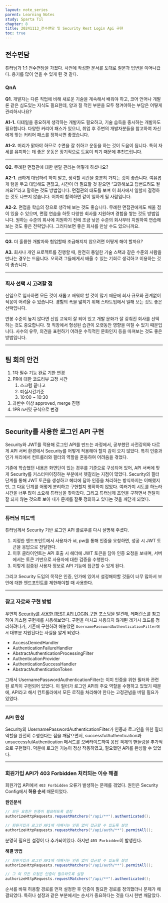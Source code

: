 ```yaml
---
layout: note_series
parent: Learning Notes
study: Sparta Til
chapter: 8
title: 20241113_전수면담 및 Security Rest Login Api 구현
toc: true
---
```


## 전수면담
튜터님과 1:1 전수면담을 가졌다. 사전에 작성한 문서를 토대로 질문과 답변을 이어나갔다. 용기를 많이 얻을 수 있게 된 것 같다.

### QnA
**Q1.** 개발자는 다른 직업에 비해 새로운 기술을 계속해서 배워야 하고,
코어 언어나 개발론 같은 심도있는 지식도 필요한데,
양과 질 적인 부분을 모두 챙겨야하는 부담은 어떻게 관리하시나요?

**A1-1.** 디테일을 중요하게 생각하는 개발자도 필요하고, 기술 습득을 중시하는 개발자도 필요합니다. 
다양한 커리어 패스가 있으니, 취업 후 주변의 개발자분들을 참고하여 자신에게 맞는 커리어 패스를 정하시면 좋겠습니다.

**A1-2.** 머리가 맑아야 하므로 수면을 잘 취하고 운동을 하는 것이 도움이 됩니다. 
특히 자세를 유지하는 데 좋은 운동은 장기적으로 도움이 되기 때문에 추천드립니다.

---

**Q2.** 무례한 면접관에 대한 멘탈 관리는 어떻게 하셨나요?

**A2-1.** 급하게 대답하려 하지 말고, 생각할 시간을 충분히 가지는 것이 좋습니다. 
여유롭게 텀을 두고 대답해도 괜찮고, 시간이 더 필요할 것 같으면 “고민해보고 답변드려도 될까요?”라고 말하는 것도 방법입니다. 
면접관의 태도를 보며 이 회사에서 일할지 결정하는 것도 나쁘지 않습니다. 어차피 합격하면 같이 일하게 될 사람입니다.

**A2-2.** 면접을 학습의 장으로 생각해 보는 것도 좋습니다. 
무례한 면접관에게도 배울 점이 있을 수 있으며, 면접 연습을 하듯 다양한 회사를 지원하며 경험을 쌓는 것도 방법입니다. 
원하는 수준의 회사에 지원하기 전에 조금 낮은 수준의 회사부터 지원하여 연습해 보는 것도 좋은 전략입니다. 
그러다보면 좋은 회사를 만날 수도 있으니까요.

---

**Q3.** 더 훌륭한 개발자와 협업할때 조급해지지 않으려면 어떻게 해야 할까요?

**A3.** 회사나 개인 프로젝트를 진행할 때, 완전히 동일한 기술 스택과 같은 수준의 사람을 만나는 경우는 드뭅니다. 
오히려 그들에게서 배울 수 있는 기회로 생각하고 이용하는 것이 좋습니다.

---

### 회사 선택 시 고려할 점
신입으로 입사하면 모든 것이 새롭고 배워야 할 것이 많기 때문에 회사 규모와 관계없이 적응이 어려울 수 있습니다. 
경험의 폭을 넓히기 위해 스타트업에서 일해 보는 것도 좋은 선택입니다.

연봉 수준이 높지 않다면 신입 교육이 잘 되어 있고 개발 문화가 잘 갖춰진 회사를 선택하는 것도 중요합니다. 
첫 직장에서 형성된 습관이 오랫동안 영향을 미칠 수 있기 때문입니다. 
사수의 유무, 의견을 표현하기 어려운 수직적인 문화인지 등을 따져보는 것도 좋은 방법입니다.

---

## 팀 회의 안건

1. 1차 필수 기능 완료 기한 변경
2. PR에 대한 코드리뷰 고정 시간
    1. 스크럼 끝나고
    2. 퇴실시간기준
    3. 10:00 ~ 10:30
3. 과반수 이상 approved, merge 진행
4. 1PR n커밋 규칙으로 변경

---

## Security를 사용한 로그인 API 구현
Security와 JWT를 적용해 로그인 API를 만드는 과정에서, 
공부했던 사전강의와 다르게 API 서버 환경에서 Security를 어떻게 적용해야 할지 감이 오지 않았다. 
특히 인증과 인가 처리에서 컨트롤러와 필터의 역할을 혼동하여 어려움을 겪었다.

기존에 학습했던 내용은 화면단이 있는 경우를 기준으로 구성되어 있어, 
API 서버에 맞게 Security를 커스터마이징하는 부분에서 헷갈리는 지점이 많았다. 
Security의 필터 단계를 통해 JWT 토큰을 생성하고 헤더에 담아 인증을 처리하는 방식까지는 이해했지만, 
그 다음 단계를 어떻게 분리하고 구현할지 명확하지 않았다. 여러가지 시도를 하느라 시간을 너무 많이 소요해 튜터님을 찾아갔다.
그리고 튜터님께 조언을 구하면서 전달이 잘 되지 않는 것으로 보아 내가 문제를 잘못 정의하고 있다는 것을 깨닫게 되었다.

---

### 튜터님 피드백
튜터님께서 Security 기반 로그인 API 플로우를 다시 설명해 주셨다.

1. 지정한 엔드포인트에서 사용자가 id, pw를 통해 인증을 요청하면, 성공 시 JWT 토큰을 응답으로 전달한다.
2. 이후 클라이언트는 API 호출 시 헤더에 JWT 토큰을 담아 인증 요청을 보내며, 서버에서는 토큰 기반으로 사용자에 대한 검증을 수행한다.
3. 이렇게 검증된 사용자 정보로 API 기능에 접근할 수 있게 된다.

그리고 Security 도입의 목적은 인증, 인가에 있어서 설정해야할 것들이 너무 많아서 보안에 대한 엔드포인트를 제한해야할 때 사용한다.

---

### 참고 자료와 구현 방법
우연히 [Security를 사용한 REST API LOGIN 구현](https://padosol.tistory.com/69) 포스팅을 발견해, 
레퍼런스를 참고하여 커스텀 구현체를 사용해보았다. 구현을 마치고 사용되지 않게된 레거시 코드를 정리하려다가, 
기존에 구현하려 해놓았던 `UsernamePasswordAuthenticationFilter에서` 대부분 지원된다는 사실을 알게 되었다.

- AccessDeniedHandler
- AuthenticationFailureHandler
- AbstractAuthenticationProcessingFilter
- AuthenticationProvider
- AuthenticationSuccessHandler
- AbstractAuthenticationToken

그래서 UsernamePasswordAuthenticationFilter는 이미 인증을 위한 필터와 관련된 로직이 구현되어 있었다. 
이 필터가 로그인 API의 주요 역할을 수행하고 있었기 때문에, API라고 해서 컨트롤러에서 모든 로직을 처리해야 한다는 고정관념을 버릴 필요가 있었다.

---

### API 완성
Security의 UsernamePasswordAuthenticationFilter가 인증과 로그인을 위한 필터 역할을 완전히 수행한다는 점을 깨달으면서, 
successfulAuthentication과 unsuccessfulAuthentication 메서드를 오버라이드하여 응답 객체의 핸들링을 추가적으로 구현했다. 
덕분에 로그인 기능이 정상 작동하였고, 필요했던 API를 완성할 수 있었다.

---

### 회원가입 API가 403 Forbidden 처리되는 이슈 해결
회원가입 API에서 `403 Forbidden` 오류가 발생하는 문제를 겪었다. 원인은 Security Config에서 **허용 순서** 때문이었다.

**원인분석**  
```Java
// 모든 요청은 인증이 필요하도록 설정
authorizeHttpRequests.requestMatchers("/api/**").authenticated();
```
```Java
// 회원가입과 로그인 API에 대해서는 인증 없이 접근할 수 있도록 설정
authorizeHttpRequests.requestMatchers("/api/auth/**").permitAll();
```

분명히 필요한 설정이 다 추가되어있다. 하지만 `403 Forbidden`이 발생한다.

**해결 방법**

```Java
// 회원가입과 로그인 API에 대해서는 인증 없이 접근할 수 있도록 설정
authorizeHttpRequests.requestMatchers("/api/auth/**").permitAll();

// 그 외 모든 요청은 인증이 필요하도록 설정
authorizeHttpRequests.requestMatchers("/api/**").authenticated();
```

순서를 바꿔 허용할 경로를 먼저 설정한 후 인증이 필요한 경로를 정의했더니 문제가 해결되었다.
특히나 설정과 같은 부분에서는 순서가 중요하다는 것을 다시 한번 깨달았다.
